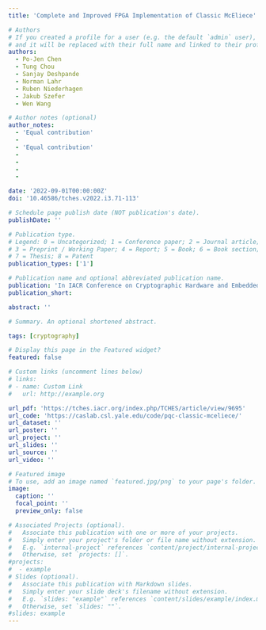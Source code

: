 ```yaml
---
title: 'Complete and Improved FPGA Implementation of Classic McEliece'

# Authors
# If you created a profile for a user (e.g. the default `admin` user), write the username (folder name) here
# and it will be replaced with their full name and linked to their profile.
authors:
  - Po-Jen Chen
  - Tung Chou
  - Sanjay Deshpande
  - Norman Lahr
  - Ruben Niederhagen
  - Jakub Szefer
  - Wen Wang

# Author notes (optional)
author_notes:
  - 'Equal contribution'
  - 
  - 'Equal contribution'
  - 
  - 
  - 
  - 

date: '2022-09-01T00:00:00Z'
doi: '10.46586/tches.v2022.i3.71-113'

# Schedule page publish date (NOT publication's date).
publishDate: ''

# Publication type.
# Legend: 0 = Uncategorized; 1 = Conference paper; 2 = Journal article;
# 3 = Preprint / Working Paper; 4 = Report; 5 = Book; 6 = Book section;
# 7 = Thesis; 8 = Patent
publication_types: ['1']

# Publication name and optional abbreviated publication name.
publication: 'In IACR Conference on Cryptographic Hardware and Embedded Systems 2022'
publication_short: 

abstract: ''

# Summary. An optional shortened abstract.

tags: [cryptography]

# Display this page in the Featured widget?
featured: false

# Custom links (uncomment lines below)
# links:
# - name: Custom Link
#   url: http://example.org

url_pdf: 'https://tches.iacr.org/index.php/TCHES/article/view/9695'
url_code: 'https://caslab.csl.yale.edu/code/pqc-classic-mceliece/'
url_dataset: ''
url_poster: ''
url_project: ''
url_slides: ''
url_source: ''
url_video: ''

# Featured image
# To use, add an image named `featured.jpg/png` to your page's folder.
image:
  caption: ''
  focal_point: ''
  preview_only: false

# Associated Projects (optional).
#   Associate this publication with one or more of your projects.
#   Simply enter your project's folder or file name without extension.
#   E.g. `internal-project` references `content/project/internal-project/index.md`.
#   Otherwise, set `projects: []`.
#projects:
#  - example
# Slides (optional).
#   Associate this publication with Markdown slides.
#   Simply enter your slide deck's filename without extension.
#   E.g. `slides: "example"` references `content/slides/example/index.md`.
#   Otherwise, set `slides: ""`.
#slides: example
---
```


